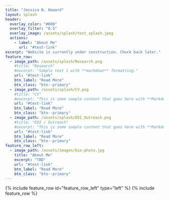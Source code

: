 ```yaml
---
title: "Jessica N. Howard"
layout: splash
header:
  overlay_color: "#000"
  overlay_filter: "0.5"
  overlay_image: /assets/splash/test_splash.jpeg
  actions:
    - label: "About Me"
      url: "#test-link"
excerpt: "Website is currently under construction. Check back later."
feature_row:
  - image_path: /assets/splash/Research.png
    #title: "Research"
    #excerpt: "Sample text 1 with **markdown** formatting."
    url: "#test-link"
    btn_label: "Read More"
    btn_class: "btn--primary"
  - image_path: /assets/splash/CV.png
    #title: "CV"
    #excerpt: "This is some sample content that goes here with **Markdown** formatting."
    url: "#test-link"
    btn_label: "Read More"
    btn_class: "btn--primary"
  - image_path: /assets/splash/EDI_Outreach.png
    #title: "EDI / Outreach"
    #excerpt: "This is some sample content that goes here with **Markdown** formatting."
    url: "#test-link"
    btn_label: "Read More"
    btn_class: "btn--primary"
feature_row_left:
  - image_path: /assets/images/bio-photo.jpg
    title: "About Me"
    excerpt: "TBD"
    url: "#test-link"
    btn_label: "Read More"
    btn_class: "btn--primary"
---
```

{% include feature_row id="feature_row_left" type="left" %}
{% include feature_row %}

